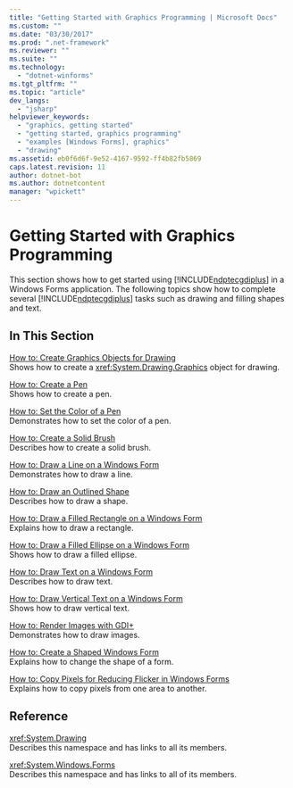 ```yaml
---
title: "Getting Started with Graphics Programming | Microsoft Docs"
ms.custom: ""
ms.date: "03/30/2017"
ms.prod: ".net-framework"
ms.reviewer: ""
ms.suite: ""
ms.technology: 
  - "dotnet-winforms"
ms.tgt_pltfrm: ""
ms.topic: "article"
dev_langs: 
  - "jsharp"
helpviewer_keywords: 
  - "graphics, getting started"
  - "getting started, graphics programming"
  - "examples [Windows Forms], graphics"
  - "drawing"
ms.assetid: eb0f6d6f-9e52-4167-9592-ff4b82fb5869
caps.latest.revision: 11
author: dotnet-bot
ms.author: dotnetcontent
manager: "wpickett"
---
```

# Getting Started with Graphics Programming
This section shows how to get started using [!INCLUDE[ndptecgdiplus](../../../../includes/ndptecgdiplus-md.md)] in a Windows Forms application. The following topics show how to complete several [!INCLUDE[ndptecgdiplus](../../../../includes/ndptecgdiplus-md.md)] tasks such as drawing and filling shapes and text.  
  
## In This Section  
 [How to: Create Graphics Objects for Drawing](../../../../docs/framework/winforms/advanced/how-to-create-graphics-objects-for-drawing.md)  
 Shows how to create a <xref:System.Drawing.Graphics> object for drawing.  
  
 [How to: Create a Pen](../../../../docs/framework/winforms/advanced/how-to-create-a-pen.md)  
 Shows how to create a pen.  
  
 [How to: Set the Color of a Pen](../../../../docs/framework/winforms/advanced/how-to-set-the-color-of-a-pen.md)  
 Demonstrates how to set the color of a pen.  
  
 [How to: Create a Solid Brush](../../../../docs/framework/winforms/advanced/how-to-create-a-solid-brush.md)  
 Describes how to create a solid brush.  
  
 [How to: Draw a Line on a Windows Form](../../../../docs/framework/winforms/advanced/how-to-draw-a-line-on-a-windows-form.md)  
 Demonstrates how to draw a line.  
  
 [How to: Draw an Outlined Shape](../../../../docs/framework/winforms/advanced/how-to-draw-an-outlined-shape.md)  
 Describes how to draw a shape.  
  
 [How to: Draw a Filled Rectangle on a Windows Form](../../../../docs/framework/winforms/advanced/how-to-draw-a-filled-rectangle-on-a-windows-form.md)  
 Explains how to draw a rectangle.  
  
 [How to: Draw a Filled Ellipse on a Windows Form](../../../../docs/framework/winforms/advanced/how-to-draw-a-filled-ellipse-on-a-windows-form.md)  
 Shows how to draw a filled ellipse.  
  
 [How to: Draw Text on a Windows Form](../../../../docs/framework/winforms/advanced/how-to-draw-text-on-a-windows-form.md)  
 Describes how to draw text.  
  
 [How to: Draw Vertical Text on a Windows Form](../../../../docs/framework/winforms/advanced/how-to-draw-vertical-text-on-a-windows-form.md)  
 Shows how to draw vertical text.  
  
 [How to: Render Images with GDI+](../../../../docs/framework/winforms/advanced/how-to-render-images-with-gdi.md)  
 Demonstrates how to draw images.  
  
 [How to: Create a Shaped Windows Form](../../../../docs/framework/winforms/advanced/how-to-create-a-shaped-windows-form.md)  
 Explains how to change the shape of a form.  
  
 [How to: Copy Pixels for Reducing Flicker in Windows Forms](../../../../docs/framework/winforms/advanced/how-to-copy-pixels-for-reducing-flicker-in-windows-forms.md)  
 Explains how to copy pixels from one area to another.  
  
## Reference  
 <xref:System.Drawing>  
 Describes this namespace and has links to all its members.  
  
 <xref:System.Windows.Forms>  
 Describes this namespace and has links to all of its members.